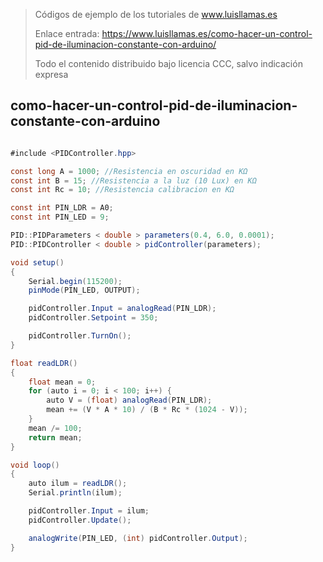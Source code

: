 > Códigos de ejemplo de los tutoriales de www.luisllamas.es
>
> Enlace entrada: https://www.luisllamas.es/como-hacer-un-control-pid-de-iluminacion-constante-con-arduino/
>
> Todo el contenido distribuido bajo licencia CCC, salvo indicación expresa


## como-hacer-un-control-pid-de-iluminacion-constante-con-arduino
```csharp
#include <PIDController.hpp>

const long A = 1000; //Resistencia en oscuridad en KΩ
const int B = 15; //Resistencia a la luz (10 Lux) en KΩ
const int Rc = 10; //Resistencia calibracion en KΩ

const int PIN_LDR = A0;
const int PIN_LED = 9;

PID::PIDParameters < double > parameters(0.4, 6.0, 0.0001);
PID::PIDController < double > pidController(parameters);

void setup()
{
    Serial.begin(115200);
    pinMode(PIN_LED, OUTPUT);

    pidController.Input = analogRead(PIN_LDR);
    pidController.Setpoint = 350;

    pidController.TurnOn();
}

float readLDR()
{
    float mean = 0;
    for (auto i = 0; i < 100; i++) {
        auto V = (float) analogRead(PIN_LDR);
        mean += (V * A * 10) / (B * Rc * (1024 - V));
    }
    mean /= 100;
    return mean;
}

void loop() 
{
    auto ilum = readLDR();
    Serial.println(ilum);

    pidController.Input = ilum;
    pidController.Update();

    analogWrite(PIN_LED, (int) pidController.Output);
}
```



